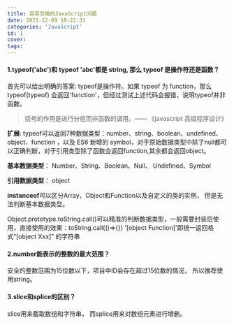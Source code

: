 ```yaml
---
title: 容易忽略的JavaScript问题
date: 2021-12-09 10:22:31
categories: 'JavaScript' 
id: 1
cover: 
tags: 
---
```


#### 1.typeof('abc')和 typeof 'abc'都是 string, 那么 typeof 是操作符还是函数？

首先可以给出明确的答案: typeof是操作符。如果 typeof 为 function，那么 typeof(typeof) 会返回'function'，但经过测试上述代码会报错，说明typeof并非函数。

> 括号的作用是进行分组而非函数的调用。—— 《javascript 高级程序设计》

**扩展**: typeof可以返回7种数据类型：number、string、boolean、undefined、object、function ，以及 ES6 新增的 symbol，对于原始数据类型中除了null都可以正确判断，对于引用类型除了函数会返回function,其余都会返回object。

**基本数据类型**： Number、String、Boolean、Null、 Undefined、Symbol

**引用数据类型**： object 

**instanceof**可以区分Array、Object和Function以及自定义的类的实例， 但是无法判断基本数据类型。

Object.prototype.toString.call()可以精准的判断数据类型，一般需要封装后使用，直接使用的效果：toString.call(()=>{}) '[object Function]'即统一返回格式“[object Xxx]” 的字符串

#### 2.number能表示的整数的最大范围？

安全的整数范围为15位数以下，项目中ID会存在超过15位数的情况， 所以推荐使用string。

#### 3.slice和splice的区别？

slice用来截取数组和字符串， 而splice用来对数组元素进行增删。